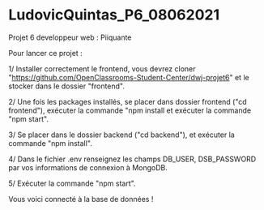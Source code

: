 # LudovicQuintas_P6_08062021

Projet 6 developpeur web : Piiquante

Pour lancer ce projet :

1/ Installer correctement le frontend, vous devrez cloner 
"https://github.com/OpenClassrooms-Student-Center/dwj-projet6" et le stocker dans le dossier "frontend".

2/ Une fois les packages installés, se placer dans dossier frontend ("cd frontend"), 
exécuter la commande "npm install et exécuter la commande "npm start".

3/ Se placer dans le dossier backend ("cd backend"), et exécuter la commande "npm install".

4/ Dans le fichier .env renseignez les champs DB_USER, DSB_PASSWORD par vos informations de connexion à MongoDB.

5/ Exécuter la commande "npm start".

Vous voici connecté à la base de données !